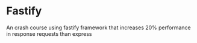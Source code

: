 # Fastify
An crash course using fastify framework that increases 20% performance in response requests than express
